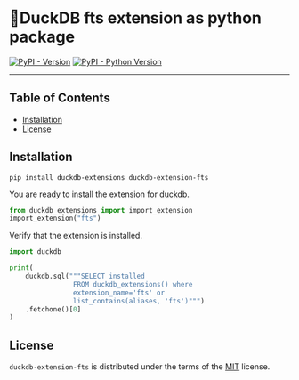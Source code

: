 # 🦆DuckDB fts extension as python package

[![PyPI - Version](https://img.shields.io/pypi/v/duckdb-extension-fts.svg)](https://pypi.org/project/duckdb-extension-fts)
[![PyPI - Python Version](https://img.shields.io/pypi/pyversions/duckdb-extension-fts.svg)](https://pypi.org/project/duckdb-extension-fts)

-----

## Table of Contents

- [Installation](#installation)
- [License](#license)


## Installation
```console
pip install duckdb-extensions duckdb-extension-fts
```
You are ready to install the extension for duckdb.
```python
from duckdb_extensions import import_extension
import_extension("fts")
```

Verify that the extension is installed.
```python
import duckdb

print(
    duckdb.sql("""SELECT installed
                FROM duckdb_extensions() where 
                extension_name='fts' or 
                list_contains(aliases, 'fts')""")
    .fetchone()[0]
)
```

## License

`duckdb-extension-fts` is distributed under the terms of the [MIT](https://spdx.org/licenses/MIT.html) license.
